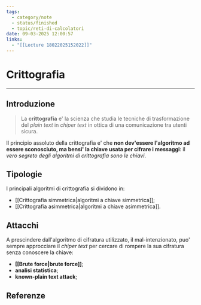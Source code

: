 ```yaml
---
tags:
  - category/note
  - status/finished
  - topic/reti-di-calcolatori
date: 09-03-2025 12:00:57
links:
  - "[[Lecture 18022025152022]]"
---
```

# Crittografia
---
## Introduzione
> La **crittografia** e' la scienza che studia le tecniche di trasformazione del _plain text_ in _chiper text_ in ottica di una comunicazione tra utenti sicura.

Il principio assoluto della crittografia e' che **non dev'essere l'algoritmo ad essere sconosciuto, ma bensi' la chiave usata per cifrare i messaggi**: il _vero segreto degli algoritmi di crittografia sono le chiavi_.

## Tipologie
I principali algoritmi di crittografia si dividono in:
- [[Crittografia simmetrica|algoritmi a chiave simmetrica]];
- [[Crittografia asimmetrica|algoritmi a chiave asimmetrica]].

## Attacchi
A prescindere dall'algoritmo di cifratura utilizzato, il mal-intenzionato, puo' sempre approcciare il _chiper text_ per cercare di rompere la sua cifratura senza conoscere la chiave:
- **[[Brute force|brute force]]**;
- **analisi statistica**;
- **known-plain text attack**;

## Referenze